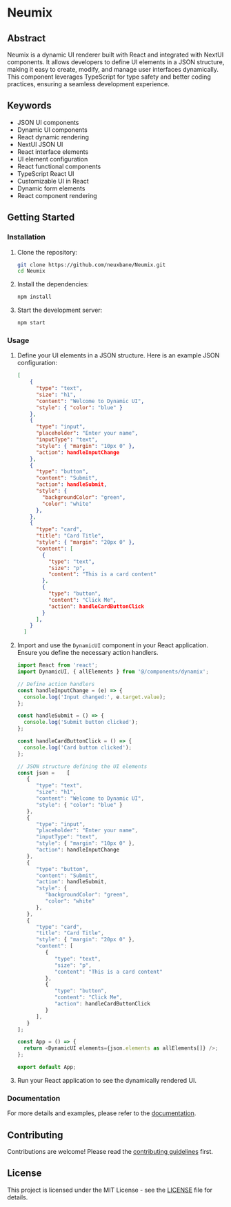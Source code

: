 # Neumix

## Abstract
Neumix is a dynamic UI renderer built with React and integrated with NextUI components. It allows developers to define UI elements in a JSON structure, making it easy to create, modify, and manage user interfaces dynamically. This component leverages TypeScript for type safety and better coding practices, ensuring a seamless development experience.

## Keywords
- JSON UI components
- Dynamic UI components
- React dynamic rendering
- NextUI JSON UI
- React interface elements
- UI element configuration
- React functional components
- TypeScript React UI
- Customizable UI in React
- Dynamic form elements
- React component rendering

## Getting Started

### Installation
1. Clone the repository:
   ```sh
   git clone https://github.com/neuxbane/Neumix.git
   cd Neumix
   ```

2. Install the dependencies:
   ```sh
   npm install
   ```

3. Start the development server:
   ```sh
   npm start
   ```

### Usage

1. Define your UI elements in a JSON structure. Here is an example JSON configuration:

   ```json
   [
       {
         "type": "text",
         "size": "h1",
         "content": "Welcome to Dynamic UI",
         "style": { "color": "blue" }
       },
       {
         "type": "input",
         "placeholder": "Enter your name",
         "inputType": "text",
         "style": { "margin": "10px 0" },
         "action": handleInputChange
       },
       {
         "type": "button",
         "content": "Submit",
         "action": handleSubmit,
         "style": {
           "backgroundColor": "green",
           "color": "white"
         },
       },
       {
         "type": "card",
         "title": "Card Title",
         "style": { "margin": "20px 0" },
         "content": [
           {
             "type": "text",
             "size": "p",
             "content": "This is a card content"
           },
           {
             "type": "button",
             "content": "Click Me",
             "action": handleCardButtonClick
           }
         ],
       }
     ]
   ```

2. Import and use the `DynamicUI` component in your React application. Ensure you define the necessary action handlers.

   ```javascript
   import React from 'react';
   import DynamicUI, { allElements } from '@/components/dynamix';

   // Define action handlers
   const handleInputChange = (e) => {
     console.log('Input changed:', e.target.value);
   };

   const handleSubmit = () => {
     console.log('Submit button clicked');
   };

   const handleCardButtonClick = () => {
     console.log('Card button clicked');
   };

   // JSON structure defining the UI elements
   const json =    [
      {
         "type": "text",
         "size": "h1",
         "content": "Welcome to Dynamic UI",
         "style": { "color": "blue" }
      },
      {
         "type": "input",
         "placeholder": "Enter your name",
         "inputType": "text",
         "style": { "margin": "10px 0" },
         "action": handleInputChange
      },
      {
         "type": "button",
         "content": "Submit",
         "action": handleSubmit,
         "style": {
            "backgroundColor": "green",
            "color": "white"
         },
      },
      {
         "type": "card",
         "title": "Card Title",
         "style": { "margin": "20px 0" },
         "content": [
            {
               "type": "text",
               "size": "p",
               "content": "This is a card content"
            },
            {
               "type": "button",
               "content": "Click Me",
               "action": handleCardButtonClick
            }
         ],
      }
   ];

   const App = () => {
     return <DynamicUI elements={json.elements as allElements[]} />;
   };

   export default App;
   ```

3. Run your React application to see the dynamically rendered UI.

### Documentation
For more details and examples, please refer to the [documentation](./docs).

## Contributing
Contributions are welcome! Please read the [contributing guidelines](./CONTRIBUTING.md) first.

## License
This project is licensed under the MIT License - see the [LICENSE](./LICENSE) file for details.